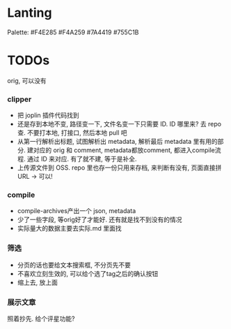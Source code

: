 # Lanting

Palette: #F4E285 #F4A259 #7A4419 #755C1B

# TODOs
orig, 可以没有

### clipper
- 把 joplin 插件代码找到
- 还是存到本地不变, 路径变一下, 文件名变一下只需要 ID. ID 哪里来? 去 repo 查. 不要打本地, 打接口, 然后本地 pull 吧
- 从第一行解析出标题, 试图解析出 metadata, 解析最后 metadata 里有用的部分. 建对应的 orig 和 comment, metadata都放comment, 都进入compile流程. 通过 ID 来对应. 有了就不建, 等于是补全.
- 上传源文件到 OSS. repo 里也存一份只用来存档, 来判断有没有, 页面直接拼 URL -> 可以!

### compile
- compile-archives产出一个 json, metadata
- 少了一些字段, 等orig好了才能好. 还有就是找不到没有的情况
- 实际量大的数据主要去实际.md 里面找

### 筛选
- 分页的话也要给文本搜索框, 不分页先不要
- 不喜欢立刻生效的, 可以给个选了tag之后的确认按钮
- 缩上去, 放上面

### 展示文章
照着抄先. 给个评星功能?
